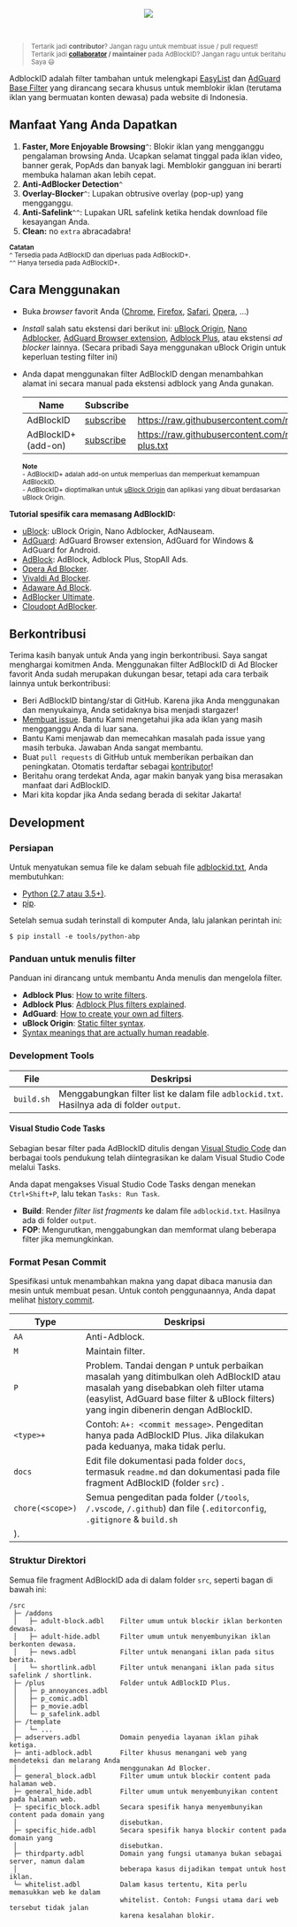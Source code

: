<p align="center"><img src="https://i.imgur.com/iQB1Uti.jpg" /></p>
<br />

> <sup>Tertarik jadi **contributor**? Jangan ragu untuk membuat issue / pull request!
> <br>
> Tertarik jadi **[collaborator](https://help.github.com/en/github/setting-up-and-managing-your-github-user-account/permission-levels-for-a-user-account-repository#collaborator-access-on-a-repository-owned-by-a-user-account) / maintainer** pada AdBlockID? Jangan ragu untuk beritahu Saya 😃</sup>

AdblockID adalah filter tambahan untuk melengkapi [EasyList](https://github.com/easylist/easylist) dan [AdGuard Base Filter](https://github.com/AdguardTeam/AdguardFilters) yang dirancang secara khusus untuk memblokir iklan (terutama iklan yang bermuatan konten dewasa) pada website di Indonesia.


## Manfaat Yang Anda Dapatkan
1. **Faster, More Enjoyable Browsing**`^`: Blokir iklan yang mengganggu pengalaman browsing Anda. Ucapkan selamat tinggal pada iklan video, banner gerak, PopAds dan banyak lagi. Memblokir gangguan ini berarti membuka halaman akan lebih cepat.
2. **Anti-AdBlocker Detection**`^`
3. **Overlay-Blocker**`^`: Lupakan obtrusive overlay (pop-up) yang mengganggu.
4. **Anti-Safelink**`^^`: Lupakan URL safelink ketika hendak download file kesayangan Anda.
5. **Clean:** no `extra` abracadabra!

<sup>**Catatan**</sup> </br>
<sup>`^` Tersedia pada AdBlockID dan diperluas pada AdBlockID+. <br>
`^^` Hanya tersedia pada AdBlockID+.</sup>


## Cara Menggunakan
- Buka *browser* favorit Anda ([Chrome](https://www.google.com/chrome/), [Firefox](https://www.mozilla.org/firefox/), [Safari](http://www.apple.com/safari/), [Opera](http://www.opera.com/), ...)
- *Install* salah satu ekstensi dari berikut ini: [uBlock Origin](https://github.com/gorhill/uBlock#installation), [Nano Adblocker](https://github.com/NanoAdblocker/NanoCore#install-links), [AdGuard Browser extension](https://adguard.com/en/adguard-browser-extension/overview.html), [Adblock Plus](https://adblockplus.org), atau ekstensi *ad blocker* lainnya. (Secara pribadi Saya menggunakan uBlock Origin untuk keperluan testing filter ini)
- Anda dapat menggunakan filter AdBlockID dengan menambahkan alamat ini secara manual pada ekstensi adblock yang Anda gunakan.

   | Name                | Subscribe | Raw Link |
   | ------------------- | ----------| -------- |
   | AdBlockID           | [subscribe](https://subscribe.adblockplus.org/?location=https://raw.githubusercontent.com/realodix/AdBlockID/master/output/adblockid.txt&title=AdBlockID) |https://raw.githubusercontent.com/realodix/AdBlockID/master/output/adblockid.txt |
   | AdBlockID+ (add-on) | [subscribe](https://subscribe.adblockplus.org/?location=https://raw.githubusercontent.com/realodix/AdBlockID/master/output/adblockid-plus.txt&title=AdBlockID%20Plus) | https://raw.githubusercontent.com/realodix/AdBlockID/master/output/adblockid-plus.txt |

   <sup>**Note**</sup> </br>
   <sup>- AdBlockID+ adalah add-on untuk memperluas dan memperkuat kemampuan AdBlockID.</sup> </br>
   <sup>- AdBlockID+ dioptimalkan untuk [uBlock Origin](https://github.com/gorhill/uBlock) dan aplikasi yang dibuat berdasarkan uBlock Origin.</sup>

**Tutorial spesifik cara memasang AdBlockID:**
- [uBlock](/docs/uBlock.md): uBlock Origin, Nano Adblocker, AdNauseam.
- [AdGuard](/docs/Adguard.md): AdGuard Browser extension, AdGuard for Windows & AdGuard for Android.
- [AdBlock](/docs/Adblock-Plus.md): AdBlock, Adblock Plus, StopAll Ads.
- [Opera Ad Blocker](/docs/Opera-AdBlocker.md).
- [Vivaldi Ad Blocker](/docs/Vivaldi-AdBlocker.md).
- [Adaware Ad Block](/docs/adaware-ad-block.md).
- [AdBlocker Ultimate](/docs/ad-blocker-ultimate.md).
- [Cloudopt AdBlocker](/docs/cloudopt-ad-blocker.md).


## Berkontribusi
Terima kasih banyak untuk Anda yang ingin berkontribusi. Saya sangat menghargai komitmen Anda. Menggunakan filter AdBlockID di Ad Blocker favorit Anda sudah merupakan dukungan besar, tetapi ada cara terbaik lainnya untuk berkontribusi:

- Beri AdBlockID bintang/star di GitHub. Karena jika Anda menggunakan dan menyukainya, Anda setidaknya bisa menjadi stargazer!
- [Membuat issue](https://github.com/realodix/AdBlockID/issues/new/choose). Bantu Kami mengetahui jika ada iklan yang masih mengganggu Anda di luar sana.
- Bantu Kami menjawab dan memecahkan masalah pada issue yang masih terbuka. Jawaban Anda sangat membantu.
- Buat `pull requests` di GitHub untuk memberikan perbaikan dan peningkatan. Otomatis terdaftar sebagai [kontributor](https://github.com/realodix/AdBlockID/graphs/contributors)!
- Beritahu orang terdekat Anda, agar makin banyak yang bisa merasakan manfaat dari AdBlockID.
- Mari kita kopdar jika Anda sedang berada di sekitar Jakarta!


## Development
### Persiapan
Untuk menyatukan semua file ke dalam sebuah file [adblockid.txt](/output/adblockid.txt), Anda membutuhkan:

- [Python (2.7 atau 3.5+)](https://www.python.org/downloads/).
- [pip](https://pypi.org/project/pip/).

Setelah semua sudah terinstall di komputer Anda, lalu jalankan perintah ini:

`$ pip install -e tools/python-abp`

### Panduan untuk menulis filter

Panduan ini dirancang untuk membantu Anda menulis dan mengelola filter.

- **Adblock Plus**: [How to write filters](https://help.eyeo.com/en/adblockplus/how-to-write-filters).
- **Adblock Plus**: [Adblock Plus filters explained](https://adblockplus.org/filter-cheatsheet).
- **AdGuard**: [How to create your own ad filters](https://kb.adguard.com/en/general/how-to-create-your-own-ad-filters).
- **uBlock Origin**: [Static filter syntax](https://github.com/gorhill/uBlock/wiki/Static-filter-syntax).
- [Syntax meanings that are actually human readable](https://github.com/DandelionSprout/adfilt/blob/master/Wiki/SyntaxMeaningsThatAreActuallyHumanReadable.md).


### Development Tools

| File              | Deskripsi                                 |
| ----------------- | ----------------------------------------- |
| `build.sh`        | Menggabungkan filter list ke dalam file `adblockid.txt`. Hasilnya ada di folder `output`. |


#### Visual Studio Code Tasks

Sebagian besar filter pada AdBlockID ditulis dengan [Visual Studio Code](https://code.visualstudio.com/) dan berbagai tools pendukung telah diintegrasikan ke dalam Visual Studio Code melalui Tasks.

Anda dapat mengakses Visual Studio Code Tasks dengan menekan `Ctrl+Shift+P`, lalu tekan `Tasks: Run Task`.

- **Build**: Render _filter list fragments_ ke dalam file `adblockid.txt`. Hasilnya ada di folder `output`.
- **FOP**: Mengurutkan, menggabungkan dan memformat ulang beberapa  filter jika memungkinkan.


### Format Pesan Commit

Spesifikasi untuk menambahkan makna yang dapat dibaca manusia dan mesin untuk membuat pesan. Untuk contoh penggunaannya, Anda dapat melihat [history commit](https://github.com/realodix/AdBlockID/commits).

| Type   | Deskripsi |
| ------ | --------- |
| `AA`   | Anti-Adblock. |
| `M`    | Maintain filter. |
| `P`    | Problem. Tandai dengan `P` untuk perbaikan masalah yang ditimbulkan oleh AdBlockID atau masalah yang disebabkan oleh filter utama (easylist, AdGuard base filter & uBlock filters) yang ingin dibenerin dengan AdBlockID.|
| `<type>+` | Contoh: `A+: <commit message>`. Pengeditan hanya pada AdBlockID Plus. Jika dilakukan pada keduanya, maka tidak perlu. |
| `docs` | Edit file dokumentasi pada folder `docs`, termasuk `readme.md` dan dokumentasi pada file fragment AdBlockID (folder `src`) . |
| `chore(<scope>)` | Semua pengeditan pada folder (`/tools`, `/.vscode`, `/.github`) dan file (`.editorconfig`, `.gitignore` & `build.sh`
). |

### Struktur Direktori

Semua file fragment AdBlockID ada di dalam folder `src`, seperti bagan di bawah ini:

```
/src
 ├─ /addons
 │   ├─ adult-block.adbl    Filter umum untuk blockir iklan berkonten dewasa.
 │   ├─ adult-hide.adbl     Filter umum untuk menyembunyikan iklan berkonten dewasa.
 │   ├─ news.adbl           Filter untuk menangani iklan pada situs berita.
 │   └─ shortlink.adbl      Filter untuk menangani iklan pada situs safelink / shortlink.
 ├─ /plus                   Folder untuk AdBlockID Plus.
 │   ├─ p_annoyances.adbl
 │   ├─ p_comic.adbl
 │   ├─ p_movie.adbl
 │   └─ p_safelink.adbl
 ├─ /template
 │   └─ ...
 ├─ adservers.adbl          Domain penyedia layanan iklan pihak ketiga.
 ├─ anti-adblock.adbl       Filter khusus menangani web yang mendeteksi dan melarang Anda
 │                          menggunakan Ad Blocker.
 ├─ general_block.adbl      Filter umum untuk blockir content pada halaman web.
 ├─ general_hide.adbl       Filter umum untuk menyembunyikan content pada halaman web.
 ├─ specific_block.adbl     Secara spesifik hanya menyembunyikan content pada domain yang
 │                          disebutkan.
 ├─ specific_hide.adbl      Secara spesifik hanya blockir content pada domain yang
 │                          disebutkan.
 ├─ thirdparty.adbl         Domain yang fungsi utamanya bukan sebagai server, namun dalam
 │                          beberapa kasus dijadikan tempat untuk host iklan.
 └─ whitelist.adbl          Dalam kasus tertentu, Kita perlu memasukkan web ke dalam
                            whitelist. Contoh: Fungsi utama dari web tersebut tidak jalan
                            karena kesalahan blokir.
```
